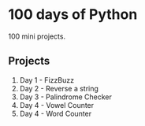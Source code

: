 # 100 days of Python

100 mini projects.

## Projects
1. Day 1 - FizzBuzz
1. Day 2 - Reverse a string
1. Day 3 - Palindrome Checker
1. Day 4 - Vowel Counter
1. Day 4 - Word Counter
